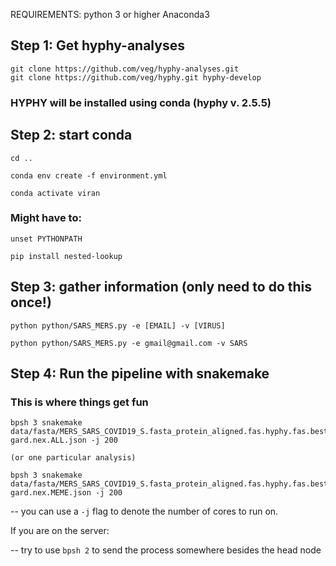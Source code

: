 REQUIREMENTS:
python 3 or higher
Anaconda3

## Step 1: Get hyphy-analyses
```
git clone https://github.com/veg/hyphy-analyses.git
git clone https://github.com/veg/hyphy.git hyphy-develop
```
### HYPHY will be installed using conda (hyphy v. 2.5.5)

## Step 2: start conda
```
cd ..

conda env create -f environment.yml

conda activate viran
```

### Might have to:
```
unset PYTHONPATH

pip install nested-lookup
```

## Step 3: gather information (only need to do this once!)
```
python python/SARS_MERS.py -e [EMAIL] -v [VIRUS]

python python/SARS_MERS.py -e gmail@gmail.com -v SARS
```


## Step 4: Run the pipeline with snakemake
### This is where things get fun
```
bpsh 3 snakemake data/fasta/MERS_SARS_COVID19_S.fasta_protein_aligned.fas.hyphy.fas.best-gard.nex.ALL.json -j 200

(or one particular analysis)

bpsh 3 snakemake data/fasta/MERS_SARS_COVID19_S.fasta_protein_aligned.fas.hyphy.fas.best-gard.nex.MEME.json -j 200
```

-- you can use a ```-j``` flag to denote the number of cores to run on.

If you are on the server:

-- try to use ```bpsh 2``` to send the process somewhere besides the head node

